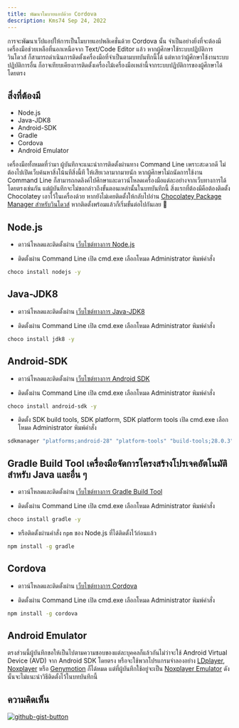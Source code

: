```yaml
---
title: พัฒนาโมบายแอปด้วย Cordova
description: Kms74 Sep 24, 2022
---
```


การจะพัฒนาเว็ปแอปให้การเป็นโมบายแอปพลิเคชั่นด้วย Cordova นั้น จำเป็นอย่างยิ่งที่จะต้องมีเครื่องมือช่วยเหลือที่นอกเหนือจาก Text/Code Editor แล้ว หากผู้ศึกษาใช้ระบบปฏิบัติการวินโดวส์ ก็สามารถดำเนินการติดตั้งเครื่องมือที่จำเป็นตามบทบันทึกนี้ได้ แต่หากว่าผู้ศึกษาใช้งานระบบปฏิบัติการอื่น ก็อาจเทียบเคียงการติดตั้งเครื่องไม้เครื่องมือเหล่านี้จากระบบปฏิบัติการของผู้ศึกษาได้โดยตรง

## สิ่งที่ต้องมี

- Node.js
- Java-JDK8
- Android-SDK
- Gradle
- Cordova
- Android Emulator

เครื่องมือทั้งหมดที่ว่ามา ผู้บันทึกจะแนะนำการติดตั้งผ่านทาง Command Line เพราะสะดวกดี ไม่ต้องไปเปิดเว็บค้นหาสิ่งโน้นทีสิ่งนี้ที ให้เสียเวลามากมายนัก หากผู้ศึกษาไม่ถนัดการใช้งาน Command Line ก็สามารถกดลิงค์ไปศึกษาและดาวน์โหลดเครื่องมือแต่ละอย่างจากเว็บทางการได้โดยตรงเช่นกัน แต่ผู้บันทึกจะไม่ขอกล่าวถึงขั้นตอนเหล่านั้นในบทบันทึกนี้ สิ่งแรกที่ต้องมีคือต้องติดตั้ง Chocolatey เอาไว้ในเครื่องด้วย หากยังไม่เคยติดตั้งให้กลับไปอ่าน [Chocolatey Package Manager สำหรับวินโดวส์][choco-install] หากติดตั้งพร้อมแล้วก็เริ่มขั้นต่อไปกันเลย :rocket:

[choco-install]: ../others/chocolatey-package-manager-for-windows.md

## Node.js
- ดาวน์โหลดและติดตั้งผ่าน [เว็บไซต์ทางการ Node.js][nodejs]

[nodejs]: https://nodejs.org/en/

- ติดตั้งผ่าน Command Line เปิด cmd.exe เลือกโหมด Administrator พิมพ์คำสั่ง

```sh
choco install nodejs -y
```

## Java-JDK8
- ดาวน์โหลดและติดตั้งผ่าน [เว็บไซต์ทางการ Java-JDK8][jdk8]

[jdk8]: https://www.oracle.com/java/technologies/javase/javase8u211-later-archive-downloads.html

- ติดตั้งผ่าน Command Line เปิด cmd.exe เลือกโหมด Administrator พิมพ์คำสั่ง

```sh
choco install jdk8 -y
```

## Android-SDK
- ดาวน์โหลดและติดตั้งผ่าน [เว็บไซต์ทางการ Android SDK][sdk]

[sdk]: https://developer.android.com/studio#command-tools

- ติดตั้งผ่าน Command Line เปิด cmd.exe เลือกโหมด Administrator พิมพ์คำสั่ง

```sh
choco install android-sdk -y
```

- ติดตั้ง SDK build tools, SDK platform, SDK platform tools เปิด cmd.exe เลือกโหมด Administrator พิมพ์คำสั่ง
```sh
sdkmanager "platforms;android-28" "platform-tools" "build-tools;28.0.3"
```

## Gradle Build Tool เครื่องมือจัดการโครงสร้างโปรเจคอัตโนมัติสำหรับ Java และอื่น ๆ
- ดาวน์โหลดและติดตั้งผ่าน [เว็บไซต์ทางการ Gradle Build Tool][gradle]

[gradle]: https://gradle.org/

- ติดตั้งผ่าน Command Line เปิด cmd.exe เลือกโหมด Administrator พิมพ์คำสั่ง
```sh
choco install gradle -y
```

- หรือติดตั้งผ่านคำสั่ง `npm` ของ Node.js ที่ได้ติดตั้งไว้ก่อนแล้ว

```sh
npm install -g gradle
```

## Cordova
- ดาวน์โหลดและติดตั้งผ่าน [เว็บไซต์ทางการ Cordova][cordova]

[cordova]: https://cordova.apache.org/

- ติดตั้งผ่าน Command Line เปิด cmd.exe เลือกโหมด Administrator พิมพ์คำสั่ง

```sh
npm install -g cordova
```

## Android Emulator

ตรงส่วนนี้ผู้บันทึกขอให้เป็นไปตามความชอบของแต่ละบุคคลก็แล้วกันไม่ว่าจะใช้ Android Virtual Device (AVD) จาก Android SDK โดยตรง หรือจะใช้พวกโปรแกรมจำลองอย่าง [LDplayer][ld], [Noxplayer][nox] หรือ [Genymotion][geny] ก็ได้หมด แต่ที่ผู้บันทึกใช้อยู่จะเป็น [Noxplayer Emulator][nox] ดังนั้นจะไม่แนะนำวิธีติดตั้งไว้ในบทบันทึกนี้

[ld]: https://th.ldplayer.net/
[nox]: https://th.bignox.com/
[geny]: https://www.genymotion.com/

## ความคิดเห็น

[![github-gist-button](https://user-images.githubusercontent.com/52767363/191145099-9f4a51a2-35cc-495f-82e1-284d769a9052.png)][comment]

[comment]: https://gist.github.com/Komsan74/4f4754c2e53db6e7601afb8b7b731de2
